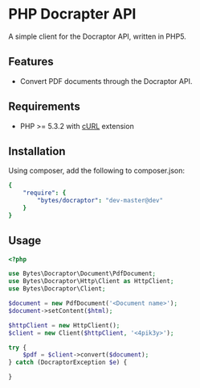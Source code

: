 # PHP Docrapter API

A simple client for the Docraptor API, written in PHP5.

## Features

* Convert PDF documents through the Docraptor API.

## Requirements

* PHP >= 5.3.2 with [cURL](http://php.net/manual/en/book.curl.php) extension

## Installation

Using composer, add the following to composer.json:

```yaml
{
	"require": {
		"bytes/docraptor": "dev-master@dev"
	}
}
````

## Usage

```php
<?php

use Bytes\Docraptor\Document\PdfDocument;
use Bytes\Docraptor\Http\Client as HttpClient;
use Bytes\Docraptor\Client;

$document = new PdfDocument('<Document name>');
$document->setContent($html);

$httpClient = new HttpClient();
$client = new Client($httpClient, '<4pik3y>');

try {
	$pdf = $client->convert($document);
} catch (DocraptorException $e) {

}
```
